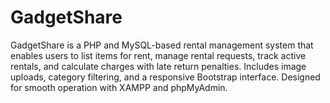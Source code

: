 # GadgetShare
GadgetShare is a PHP and MySQL-based rental management system that enables users to list items for rent, manage rental requests, track active rentals, and calculate charges with late return penalties. Includes image uploads, category filtering, and a responsive Bootstrap interface. Designed for smooth operation with XAMPP and phpMyAdmin.
